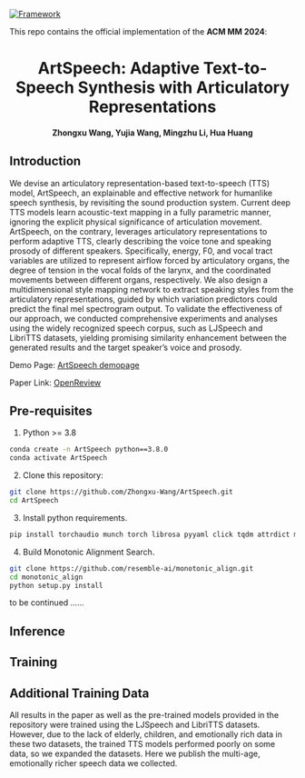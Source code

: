 [![Framework](https://img.shields.io/badge/PyTorch-%23EE4C2C.svg?&logo=PyTorch&logoColor=white)](https://pytorch.org/)

This repo contains the official implementation of the **ACM MM 2024**:

<div align="center">
<h1>
<b>
ArtSpeech: Adaptive Text-to-Speech Synthesis with Articulatory Representations
</b>
</h1>
<h4>
<b>
Zhongxu Wang, Yujia Wang, Mingzhu Li, Hua Huang
</b>
</h4>
</div>

## Introduction

We devise an articulatory representation-based text-to-speech (TTS) model, ArtSpeech, an explainable and effective network for humanlike speech synthesis, by revisiting the sound production system. Current deep TTS models learn acoustic-text mapping in a fully parametric manner, ignoring the explicit physical significance of articulation movement. ArtSpeech, on the contrary, leverages articulatory representations to perform adaptive TTS, clearly describing the voice tone and speaking prosody of different speakers. Specifically, energy, F0, and vocal tract variables are utilized to represent airflow forced by articulatory organs, the degree of tension in the vocal folds of the larynx, and the coordinated movements between different organs, respectively. We also design a multidimensional style mapping network to extract speaking styles from the articulatory representations, guided by which variation predictors could predict the final mel spectrogram output. To validate the effectiveness of our approach, we conducted comprehensive experiments and analyses using the widely recognized speech corpus, such as LJSpeech and LibriTTS datasets, yielding promising similarity enhancement between the generated results and the target speaker’s voice and prosody.

Demo Page: <a href="https://zhongxu-wang.github.io/artspeeech.demopage/" target="_blank">ArtSpeech demopage</a>

Paper Link: <a href="https://openreview.net/forum?id=nagiMHx4A3" target="_blank">OpenReview</a>

## Pre-requisites

1. Python >= 3.8
```bash
conda create -n ArtSpeech python==3.8.0
conda activate ArtSpeech
```

2. Clone this repository:
```bash
git clone https://github.com/Zhongxu-Wang/ArtSpeech.git
cd ArtSpeech
```

3. Install python requirements.
```bash
pip install torchaudio munch torch librosa pyyaml click tqdm attrdict matplotlib tensorboard Cython
``` 

4. Build Monotonic Alignment Search.
```bash
git clone https://github.com/resemble-ai/monotonic_align.git
cd monotonic_align
python setup.py install
```

to be continued ......

## Inference


## Training

## Additional Training Data

All results in the paper as well as the pre-trained models provided in the repository were trained using the LJSpeech and LibriTTS datasets.
However, due to the lack of elderly, children, and emotionally rich data in these two datasets, the trained TTS models performed poorly on some data, so we expanded the datasets.
Here we publish the multi-age, emotionally richer speech data we collected.

